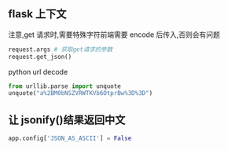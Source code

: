 ## flask 上下文

注意,get 请求时,需要特殊字符前端需要 encode 后传入,否则会有问题

```python
request.args # 获取get请求的参数
request.get_json()
```

python url decode

```python
from urllib.parse import unquote
unquote("a%2BM0bNSZVRWTKVb6OtprBw%3D%3D")
```

## 让 jsonify()结果返回中文

```python
app.config['JSON_AS_ASCII'] = False
```
